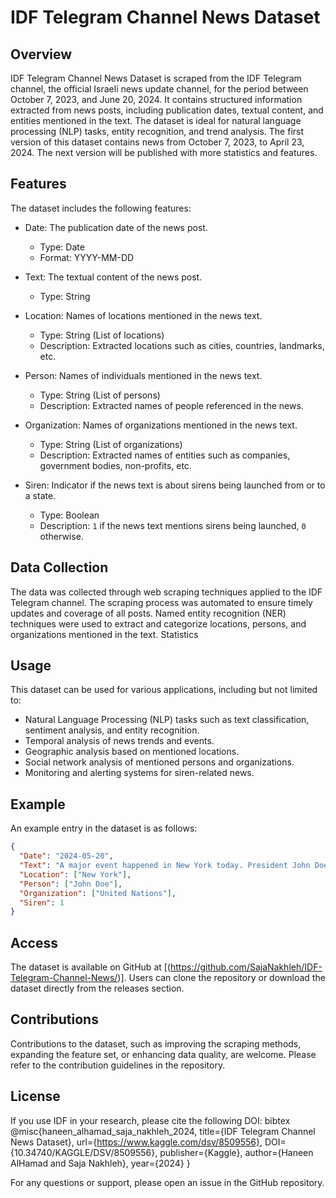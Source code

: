# IDF Telegram Channel News Dataset

## Overview
IDF Telegram Channel News Dataset is scraped from the IDF Telegram channel, the official Israeli news update channel, for the period between October 7, 2023, and June 20, 2024. It contains structured information extracted from news posts, including publication dates, textual content, and entities mentioned in the text. The dataset is ideal for natural language processing (NLP) tasks, entity recognition, and trend analysis. The first version of this dataset contains news from October 7, 2023, to April 23, 2024. The next version will be published with more statistics and features.

## Features
The dataset includes the following features:

- Date: The publication date of the news post.
  - Type: Date
  - Format: YYYY-MM-DD
  
- Text: The textual content of the news post.
  - Type: String
  
- Location: Names of locations mentioned in the news text.
  - Type: String (List of locations)
  - Description: Extracted locations such as cities, countries, landmarks, etc.
  
- Person: Names of individuals mentioned in the news text.
  - Type: String (List of persons)
  - Description: Extracted names of people referenced in the news.
  
- Organization: Names of organizations mentioned in the news text.
  - Type: String (List of organizations)
  - Description: Extracted names of entities such as companies, government bodies, non-profits, etc.
  
- Siren: Indicator if the news text is about sirens being launched from or to a state.
  - Type: Boolean
  - Description: `1` if the news text mentions sirens being launched, `0` otherwise.
  
## Data Collection
The data was collected through web scraping techniques applied to the IDF Telegram channel. The scraping process was automated to ensure timely updates and coverage of all posts. Named entity recognition (NER) techniques were used to extract and categorize locations, persons, and organizations mentioned in the text.
Statistics


## Usage
This dataset can be used for various applications, including but not limited to:
- Natural Language Processing (NLP) tasks such as text classification, sentiment analysis, and entity recognition.
- Temporal analysis of news trends and events.
- Geographic analysis based on mentioned locations.
- Social network analysis of mentioned persons and organizations.
- Monitoring and alerting systems for siren-related news.

## Example
An example entry in the dataset is as follows:

```json
{
  "Date": "2024-05-20",
  "Text": "A major event happened in New York today. President John Doe announced a new policy. The United Nations headquarters were mentioned in the discussion. Sirens were heard as part of a drill.",
  "Location": ["New York"],
  "Person": ["John Doe"],
  "Organization": ["United Nations"],
  "Siren": 1
}
```

## Access
The dataset is available on GitHub at [(https://github.com/SajaNakhleh/IDF-Telegram-Channel-News/)]. Users can clone the repository or download the dataset directly from the releases section.

## Contributions
Contributions to the dataset, such as improving the scraping methods, expanding the feature set, or enhancing data quality, are welcome. Please refer to the contribution guidelines in the repository.

## License
If you use IDF in your research, please cite the following DOI:
bibtex @misc{haneen_alhamad_saja_nakhleh_2024,
	title={IDF Telegram Channel News Dataset},
	url={https://www.kaggle.com/dsv/8509556},
	DOI={10.34740/KAGGLE/DSV/8509556},
	publisher={Kaggle},
	author={Haneen AlHamad and Saja Nakhleh},
	year={2024}
}


For any questions or support, please open an issue in the GitHub repository.

